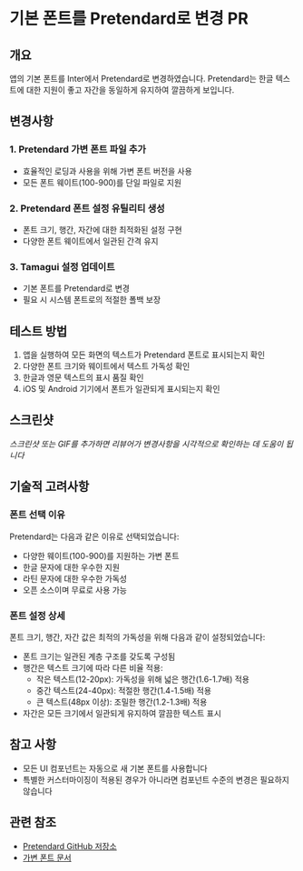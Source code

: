 # 기본 폰트를 Pretendard로 변경 PR

## 개요

앱의 기본 폰트를 Inter에서 Pretendard로 변경하였습니다. Pretendard는 한글 텍스트에 대한 지원이 좋고 자간을 동일하게 유지하여 깔끔하게 보입니다.

## 변경사항

### 1. Pretendard 가변 폰트 파일 추가

- 효율적인 로딩과 사용을 위해 가변 폰트 버전을 사용
- 모든 폰트 웨이트(100-900)를 단일 파일로 지원

### 2. Pretendard 폰트 설정 유틸리티 생성

- 폰트 크기, 행간, 자간에 대한 최적화된 설정 구현
- 다양한 폰트 웨이트에서 일관된 간격 유지

### 3. Tamagui 설정 업데이트

- 기본 폰트를 Pretendard로 변경
- 필요 시 시스템 폰트로의 적절한 폴백 보장

## 테스트 방법

1. 앱을 실행하여 모든 화면의 텍스트가 Pretendard 폰트로 표시되는지 확인
2. 다양한 폰트 크기와 웨이트에서 텍스트 가독성 확인
3. 한글과 영문 텍스트의 표시 품질 확인
4. iOS 및 Android 기기에서 폰트가 일관되게 표시되는지 확인

## 스크린샷

_스크린샷 또는 GIF를 추가하면 리뷰어가 변경사항을 시각적으로 확인하는 데 도움이 됩니다_

## 기술적 고려사항

### 폰트 선택 이유

Pretendard는 다음과 같은 이유로 선택되었습니다:

- 다양한 웨이트(100-900)를 지원하는 가변 폰트
- 한글 문자에 대한 우수한 지원
- 라틴 문자에 대한 우수한 가독성
- 오픈 소스이며 무료로 사용 가능

### 폰트 설정 상세

폰트 크기, 행간, 자간 값은 최적의 가독성을 위해 다음과 같이 설정되었습니다:

- 폰트 크기는 일관된 계층 구조를 갖도록 구성됨
- 행간은 텍스트 크기에 따라 다른 비율 적용:
  - 작은 텍스트(12-20px): 가독성을 위해 넓은 행간(1.6-1.7배) 적용
  - 중간 텍스트(24-40px): 적절한 행간(1.4-1.5배) 적용
  - 큰 텍스트(48px 이상): 조밀한 행간(1.2-1.3배) 적용
- 자간은 모든 크기에서 일관되게 유지하여 깔끔한 텍스트 표시

## 참고 사항

- 모든 UI 컴포넌트는 자동으로 새 기본 폰트를 사용합니다
- 특별한 커스터마이징이 적용된 경우가 아니라면 컴포넌트 수준의 변경은 필요하지 않습니다

## 관련 참조

- [Pretendard GitHub 저장소](https://github.com/orioncactus/pretendard)
- [가변 폰트 문서](https://web.dev/variable-fonts/)

